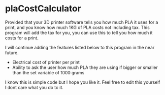 # plaCostCalculator
Provided that your 3D printer software tells you how much PLA it uses for a print, 
and you know how much 1KG of PLA costs not including tax. This program will add the tax for you,
you can use this to tell you how much it costs for a print.

I will continue adding the features listed below to this program in the near future.
* Electrical cost of printer per print
* Ability to ask the user how much PLA they are using if bigger or smaller than the set variable of 1000 grams

I know this is simple code but I hope you like it. Feel free to edit this yourself I dont care what you do to it.
